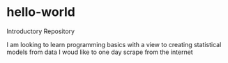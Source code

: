# hello-world
Introductory Repository


I am looking to learn programming basics 
with a view to creating statistical models 
from data I woud like to one day scrape from the internet
